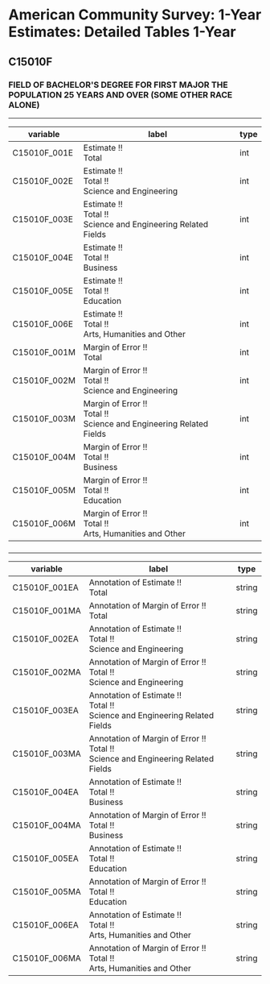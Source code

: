 # American Community Survey: 1-Year Estimates: Detailed Tables 1-Year

## C15010F

### FIELD OF BACHELOR'S DEGREE FOR FIRST MAJOR THE POPULATION 25 YEARS AND OVER (SOME OTHER RACE ALONE)

___

| variable | label | type |
| ----- | ----- | ----- |
| C15010F_001E | Estimate !!<br>Total | int |
| C15010F_002E | Estimate !!<br>Total !!<br>Science and Engineering | int |
| C15010F_003E | Estimate !!<br>Total !!<br>Science and Engineering Related Fields | int |
| C15010F_004E | Estimate !!<br>Total !!<br>Business | int |
| C15010F_005E | Estimate !!<br>Total !!<br>Education | int |
| C15010F_006E | Estimate !!<br>Total !!<br>Arts, Humanities and Other | int |
| C15010F_001M | Margin of Error !!<br>Total | int |
| C15010F_002M | Margin of Error !!<br>Total !!<br>Science and Engineering | int |
| C15010F_003M | Margin of Error !!<br>Total !!<br>Science and Engineering Related Fields | int |
| C15010F_004M | Margin of Error !!<br>Total !!<br>Business | int |
| C15010F_005M | Margin of Error !!<br>Total !!<br>Education | int |
| C15010F_006M | Margin of Error !!<br>Total !!<br>Arts, Humanities and Other | int |
### 

___

| variable | label | type |
| ----- | ----- | ----- |
| C15010F_001EA | Annotation of Estimate !!<br>Total | string |
| C15010F_001MA | Annotation of Margin of Error !!<br>Total | string |
| C15010F_002EA | Annotation of Estimate !!<br>Total !!<br>Science and Engineering | string |
| C15010F_002MA | Annotation of Margin of Error !!<br>Total !!<br>Science and Engineering | string |
| C15010F_003EA | Annotation of Estimate !!<br>Total !!<br>Science and Engineering Related Fields | string |
| C15010F_003MA | Annotation of Margin of Error !!<br>Total !!<br>Science and Engineering Related Fields | string |
| C15010F_004EA | Annotation of Estimate !!<br>Total !!<br>Business | string |
| C15010F_004MA | Annotation of Margin of Error !!<br>Total !!<br>Business | string |
| C15010F_005EA | Annotation of Estimate !!<br>Total !!<br>Education | string |
| C15010F_005MA | Annotation of Margin of Error !!<br>Total !!<br>Education | string |
| C15010F_006EA | Annotation of Estimate !!<br>Total !!<br>Arts, Humanities and Other | string |
| C15010F_006MA | Annotation of Margin of Error !!<br>Total !!<br>Arts, Humanities and Other | string |

